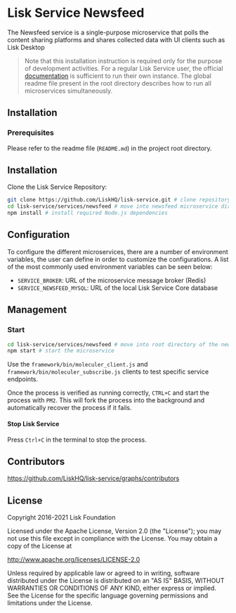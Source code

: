 # Lisk Service Newsfeed

The Newsfeed service is a single-purpose microservice that polls the content sharing platforms and shares collected data with UI clients such as Lisk Desktop

> Note that this installation instruction is required only for the purpose of development activities. For a regular Lisk Service user, the official [documentation](https://lisk.com/documentation/lisk-service/) is sufficient to run their own instance. The global readme file present in the root directory describes how to run all microservices simultaneously.

## Installation

### Prerequisites

Please refer to the readme file (`README.md`) in the project root directory.

## Installation

Clone the Lisk Service Repository:

```bash
git clone https://github.com/LiskHQ/lisk-service.git # clone repository
cd lisk-service/services/newsfeed # move into newsfeed microservice directory
npm install # install required Node.js dependencies
```

## Configuration

To configure the different microservices, there are a number of environment variables, the user can define in order to customize the configurations. A list of the most commonly used environment variables can be seen below:

- `SERVICE_BROKER`: URL of the microservice message broker (Redis)
- `SERVICE_NEWSFEED_MYSQL`: URL of the local Lisk Service Core database

## Management

### Start

```bash
cd lisk-service/services/newsfeed # move into root directory of the newsfeed microservice
npm start # start the microservice
```

Use the `framework/bin/moleculer_client.js` and `framework/bin/moleculer_subscribe.js` clients to test specific service endpoints.

Once the process is verified as running correctly, `CTRL+C` and start the process with `PM2`. This will fork the process into the background and automatically recover the process if it fails.

#### Stop Lisk Service

Press `Ctrl+C` in the terminal to stop the process.

## Contributors

https://github.com/LiskHQ/lisk-service/graphs/contributors

## License

Copyright 2016-2021 Lisk Foundation

Licensed under the Apache License, Version 2.0 (the "License");
you may not use this file except in compliance with the License.
You may obtain a copy of the License at

http://www.apache.org/licenses/LICENSE-2.0

Unless required by applicable law or agreed to in writing, software
distributed under the License is distributed on an "AS IS" BASIS,
WITHOUT WARRANTIES OR CONDITIONS OF ANY KIND, either express or implied.
See the License for the specific language governing permissions and
limitations under the License.
